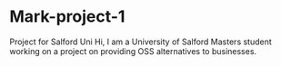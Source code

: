# Mark-project-1
Project for Salford Uni
Hi, I am a University of Salford Masters student working on a project on providing OSS alternatives to businesses.
